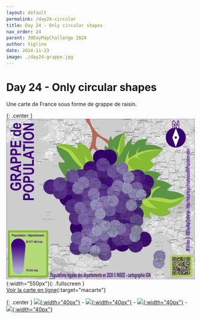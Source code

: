 ```yaml
---
layout: default
permalink: /day24-circular
title: Day 24 - Only circular shapes
nav_order: 24
parent: 30DayMapChallenge 2024
author: Viglino
date: 2024-11-23
image: ./day24-grappe.jpg
---
```

# Day 24 - Only circular shapes

Une carte de France sous forme de grappe de raisin.

{: .center }
![](./day24-grappe.jpg){:width="550px"}{: .fullscreen }    
[Voir la carte en ligne](https://macarte.ign.fr/carte/szun0H/Population-raisin){:target="macarte"}

{: .center }
[![](https://upload.wikimedia.org/wikipedia/commons/5/5a/X_icon_2.svg){:width="40px"}](https://x.com/jmviglino/status/1860587154507980951) - [![](https://upload.wikimedia.org/wikipedia/commons/d/d5/Mastodon_logotype_%28simple%29_new_hue.svg){:width="40px"}](https://mapstodon.space/deck/@jmviglino/113536798426889171) - [![](https://upload.wikimedia.org/wikipedia/commons/7/7a/Bluesky_Logo.svg){:width="40px"}](https://bsky.app/profile/did:plc:dhkzuubapdaekmh6twharwqu/post/3lboinznkv22o) - [![](https://upload.wikimedia.org/wikipedia/commons/8/81/LinkedIn_icon.svg){:width="40px"}](https://www.linkedin.com/feed/update/urn:li:activity:7266354851683471360/)
